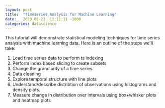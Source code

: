```yaml
---
layout: post
title:  "Timeseries Analysis for Machine Learning"
date:   2020-08-23  11:11:11 -1800
categories: datascience
---
```


This tutorial will demonstrate statistical modeling techniques for time series analysis with machine learning data. Here is an outline of the steps we'll take:

1. Load time series data to perform ts indexing
2. Perform index based slicing to create subsets
3. Change the granularity of a time series
4. Data cleaning
5. Explore temporal structure with line plots
6. Understand/describe distribtion of observations using histograms and density plots.
7. Measure change in distribution over intervals using box+whisker plots and heatmap plots

